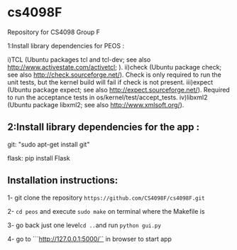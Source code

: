 # cs4098F
Repository for CS4098 Group F


1:Install library dependencies for PEOS : 

i)TCL (Ubuntu packages tcl and tcl-dev; see also http://www.activestate.com/activetcl; ).
ii)check (Ubuntu package check; see also http://check.sourceforge.net/). Check is only required to run the unit tests, but the kernel build will fail if check is not present.
iii)expect (Ubuntu package expect; see also http://expect.sourceforge.net/). Required to run the acceptance tests in os/kernel/test/accept_tests.
iv)libxml2 (Ubuntu package libxml2; see also http://www.xmlsoft.org/).

## 2:Install library dependencies for the app :

git:
"sudo apt-get install git"

flask: pip install Flask

## Installation instructions:

1- git clone the repository ``` https://github.com/CS4098F/cs4098F.git ```

2- ```cd peos``` and execute  ```sudo make```  on terminal where the Makefile is

3- go back just one level```cd ..```and run ```python gui.py``` 

4- go to ```http://127.0.0.1:5000/`` in browser to start app


